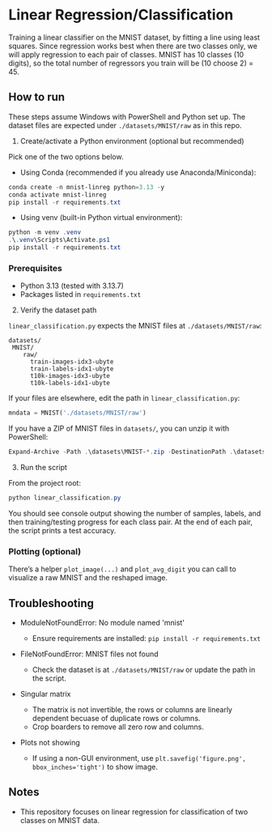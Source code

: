 # Linear Regression/Classification

Training a linear classifier on the MNIST dataset, by fitting a line using least squares. Since regression works best when there are two classes only, we will apply regression to each pair of classes. MNIST has 10 classes (10 digits), so the total number of regressors you train will be (10 choose 2) = 45.

## How to run

These steps assume Windows with PowerShell and Python set up. The dataset files are expected under `./datasets/MNIST/raw` as in this repo.

1. Create/activate a Python environment (optional but recommended)

Pick one of the two options below.

- Using Conda (recommended if you already use Anaconda/Miniconda):

```powershell
conda create -n mnist-linreg python=3.13 -y
conda activate mnist-linreg
pip install -r requirements.txt
```

- Using venv (built-in Python virtual environment):

```powershell
python -m venv .venv
.\.venv\Scripts\Activate.ps1
pip install -r requirements.txt
```

### Prerequisites

- Python 3.13 (tested with 3.13.7)
- Packages listed in `requirements.txt`

2. Verify the dataset path

`linear_classification.py` expects the MNIST files at `./datasets/MNIST/raw`:

```text
datasets/
 MNIST/
    raw/
      train-images-idx3-ubyte
      train-labels-idx1-ubyte
      t10k-images-idx3-ubyte
      t10k-labels-idx1-ubyte
```

If your files are elsewhere, edit the path in `linear_classification.py`:

```python
mndata = MNIST('./datasets/MNIST/raw')
```

If you have a ZIP of MNIST files in `datasets/`, you can unzip it with PowerShell:

```powershell
Expand-Archive -Path .\datasets\MNIST-*.zip -DestinationPath .\datasets -Force
```

3. Run the script

From the project root:

```powershell
python linear_classification.py
```

You should see console output showing the number of samples, labels, and then training/testing progress for each class pair. At the end of each pair, the script prints a test accuracy.

### Plotting (optional)

There’s a helper `plot_image(...)` and `plot_avg_digit` you can call to visualize a raw MNIST and the reshaped image.

## Troubleshooting

- ModuleNotFoundError: No module named 'mnist'
  - Ensure requirements are installed: `pip install -r requirements.txt`

- FileNotFoundError: MNIST files not found
  - Check the dataset is at `./datasets/MNIST/raw` or update the path in the script.

- Singular matrix
  - The matrix is not invertible, the rows or columns are linearly dependent becuase of duplicate rows or columns.
  - Crop boarders to remove all zero row and columns.

- Plots not showing
  - If using a non-GUI environment, use `plt.savefig('figure.png', bbox_inches='tight')` to show image.

## Notes

- This repository focuses on linear regression for classification of two classes on MNIST data.
